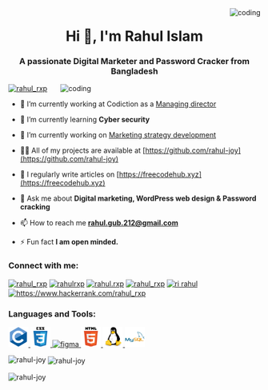 <img align="right" alt="coding" src="[https://user-images.githubusercontent.com/55389276/140866485-8fb1c876-9a8f-4d6a-98dc-08c4981eaf70.gif](https://blogger.googleusercontent.com/img/b/R29vZ2xl/AVvXsEhy2zalhbJ9Oux2D_CfRjv9bMdXEFYwdHTUtEvxdpz0RemcNsHPsVuIfbzyhB4-PGE86PSiW16aqWWDqOKrYuLlcI53gUiZFX9WZK2zyVICNLXsbZAQ3bGpaQFTP2rLH4c2neKPVAqidIawMYXKIaApB-YyalUHAHX0SV6LDg5INeYnLponXKuFDqOOhyphenhyphenhd/s1920/68747470733a2f2f666972656261736573746f726167652e676f6f676c65617069732e636f6d2f76302f622f666c6578692d636f64696e672e61707073706f742e636f6d2f6f2f64656d706769372d35323066386435662d363364342d343435332d383832322d646263313439616.gif)">

<h1 align="center">Hi 👋, I'm Rahul Islam</h1>
<h3 align="center">A passionate Digital Marketer and Password Cracker from Bangladesh</h3>

<img align="right" alt="coding" width="400" src="https://user-images.githubusercontent.com/55389276/140866485-8fb1c876-9a8f-4d6a-98dc-08c4981eaf70.gif">

<p align="left"> <a href="https://twitter.com/rahul_rxp" target="blank"><img src="https://img.shields.io/twitter/follow/rahul_rxp?logo=twitter&style=for-the-badge" alt="rahul_rxp" /></a> </p>

- 🔭 I’m currently working at Codiction as a [Managing director](https://facebook.com/codiction.official)

- 🌱 I’m currently learning **Cyber security**

- 🔭 I’m currently working on [Marketing strategy development](https://freecodehub.xyz)

- 👨‍💻 All of my projects are available at [https://github.com/rahul-joy](https://github.com/rahul-joy)

- 📝 I regularly write articles on [https://freecodehub.xyz](https://freecodehub.xyz)

- 💬 Ask me about **Digital marketing, WordPress web design & Password cracking**

- 📫 How to reach me **rahul.gub.212@gmail.com**

- ⚡ Fun fact **I am open minded.**

<h3 align="left">Connect with me:</h3>
<p align="left">
<a href="https://twitter.com/rahul_rxp" target="blank"><img align="center" src="https://raw.githubusercontent.com/rahuldkjain/github-profile-readme-generator/master/src/images/icons/Social/twitter.svg" alt="rahul_rxp" height="30" width="40" /></a>
<a href="https://linkedin.com/in/rahulrxp" target="blank"><img align="center" src="https://raw.githubusercontent.com/rahuldkjain/github-profile-readme-generator/master/src/images/icons/Social/linked-in-alt.svg" alt="rahulrxp" height="30" width="40" /></a>
<a href="https://fb.com/rahul.rxp" target="blank"><img align="center" src="https://raw.githubusercontent.com/rahuldkjain/github-profile-readme-generator/master/src/images/icons/Social/facebook.svg" alt="rahul.rxp" height="30" width="40" /></a>
<a href="https://instagram.com/rahul_rxp" target="blank"><img align="center" src="https://raw.githubusercontent.com/rahuldkjain/github-profile-readme-generator/master/src/images/icons/Social/instagram.svg" alt="rahul_rxp" height="30" width="40" /></a>
<a href="https://www.youtube.com/c/ri rahul" target="blank"><img align="center" src="https://raw.githubusercontent.com/rahuldkjain/github-profile-readme-generator/master/src/images/icons/Social/youtube.svg" alt="ri rahul" height="30" width="40" /></a>
<a href="https://www.hackerrank.com/https://www.hackerrank.com/rahul_rxp" target="blank"><img align="center" src="https://raw.githubusercontent.com/rahuldkjain/github-profile-readme-generator/master/src/images/icons/Social/hackerrank.svg" alt="https://www.hackerrank.com/rahul_rxp" height="30" width="40" /></a>
</p>

<h3 align="left">Languages and Tools:</h3>
<p align="left"> <a href="https://www.cprogramming.com/" target="_blank" rel="noreferrer"> <img src="https://raw.githubusercontent.com/devicons/devicon/master/icons/c/c-original.svg" alt="c" width="40" height="40"/> </a> <a href="https://www.w3schools.com/css/" target="_blank" rel="noreferrer"> <img src="https://raw.githubusercontent.com/devicons/devicon/master/icons/css3/css3-original-wordmark.svg" alt="css3" width="40" height="40"/> </a> <a href="https://www.figma.com/" target="_blank" rel="noreferrer"> <img src="https://www.vectorlogo.zone/logos/figma/figma-icon.svg" alt="figma" width="40" height="40"/> </a> <a href="https://www.w3.org/html/" target="_blank" rel="noreferrer"> <img src="https://raw.githubusercontent.com/devicons/devicon/master/icons/html5/html5-original-wordmark.svg" alt="html5" width="40" height="40"/> </a> <a href="https://www.linux.org/" target="_blank" rel="noreferrer"> <img src="https://raw.githubusercontent.com/devicons/devicon/master/icons/linux/linux-original.svg" alt="linux" width="40" height="40"/> </a> <a href="https://www.mysql.com/" target="_blank" rel="noreferrer"> <img src="https://raw.githubusercontent.com/devicons/devicon/master/icons/mysql/mysql-original-wordmark.svg" alt="mysql" width="40" height="40"/> </a> </p>

<p><img align="left" src="https://github-readme-stats.vercel.app/api/top-langs?username=rahul-joy&show_icons=true&locale=en&layout=compact" alt="rahul-joy" /></p>

<p>&nbsp;<img align="center" src="https://github-readme-stats.vercel.app/api?username=rahul-joy&show_icons=true&locale=en" alt="rahul-joy" /></p>

<p><img align="center" src="https://github-readme-streak-stats.herokuapp.com/?user=rahul-joy&" alt="rahul-joy" /></p>
